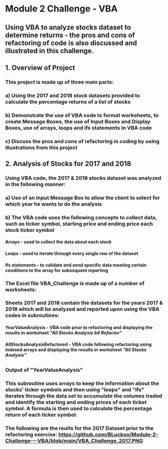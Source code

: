 # **Module 2 Challenge - VBA**
## Using VBA to analyze stocks dataset to determine returns  - the pros and cons of refactoring of code is also discussed and illustrated in this challenge.

## **1. Overview of Project**
### This project is made up of three main parts:
### a) Using the 2017 and 2018 stock datasets provided to calculate the percentage returns of a list of stocks 
### b) Demonstrate the use of VBA code to format worksheets, to create Message Boxes, the use of Input Boxes and Display Boxes, use of arrays, loops and ifs statements in VBA code
### c) Discuss the pros and cons of refactoring in coding by using illustrations from this project
##
## **2. Analysis of Stocks for 2017 and 2018**
### Using VBA code, the 2017 & 2018 stocks dataset was analyzed in the following manner:
### a) Use of an Input Message Box to allow the client to select for which year he wants to do the analysis 
### b) The VBA code uses the following concepts to collect data, such as ticker symbol, starting price and ending price each stock ticker symbol 

####    Arrays - used to collect the data about each stock
####    Loops - used to iterate through every single row of the dataset 
####    Ifs statements - to validate and send specific data meeting certain conditions to the array for subsequent reporting


### **The Excel file VBA_Challenge is made up of a number of worksheets:**
###
### Sheets 2017 and 2018 contain the datasets for the years 2017 & 2018 which will be analyzed and reported upon using the VBA codes in subroutines:
####   **YearValueAnalysis** - VBA code prior to refactoring and displaying the results in worksheet *"All Stocks Analysis b4 Refactor"*
####   **AllStocksAnalysisRefactored** - VBA code following refactoring using indexed arrays and displaying the results in worksheet *"All Stocks Analysis"*

##
### **Output of "YearValueAnalysis"**
###     This subroutine uses arrays to keep the information about the stocks' ticker symbols and then using "loops" and "ifs" iterates through the data set to accumulate the             volumes traded and identify the starting and ending prices of each ticket symbol. A formula is then used to calculate the percentage return of each ticker symbol.
###
### The following are the reults for the 2017 Dataset prior to the refactoring exercise: https://github.com/BLuckoo/Module-2-Challenge---VBA/blob/main/VBA_Challenge_2017.PNG
### 
### 





